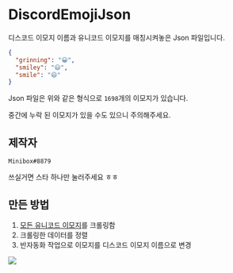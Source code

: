 # DiscordEmojiJson
디스코드 이모지 이름과 유니코드 이모지를 매칭시켜놓은 Json 파일입니다.

```json
{
  "grinning": "😀",
  "smiley": "😃",
  "smile": "😄"
}
```
Json 파일은 위와 같은 형식으로 `1698`개의 이모지가 있습니다.

중간에 누락 된 이모지가 있을 수도 있으니 주의해주세요.

## 제작자
`Minibox#8879`

쓰실거면 스타 하나만 눌러주세요 ㅎㅎ

## 만든 방법
1. [모든 유니코드 이모지](https://unicode.org/emoji/charts/full-emoji-list.html)를 크롤링함
2. 크롤링한 데이터를 정렬
3. 반자동화 작업으로 이모지를 디스코드 이모지 이름으로 변경

![](https://media.discordapp.net/attachments/722779235374202891/730232901945393272/unknown.png)
